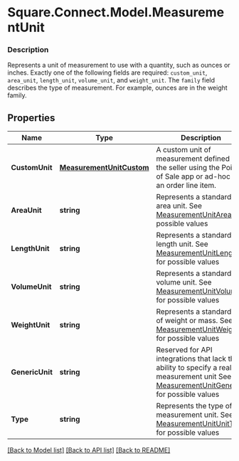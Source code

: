 # Square.Connect.Model.MeasurementUnit

### Description

Represents a unit of measurement to use with a quantity, such as ounces or inches. Exactly one of the following fields are required: `custom_unit`, `area_unit`, `length_unit`, `volume_unit`, and `weight_unit`.  The `family` field describes the type of measurement. For example, ounces are in the weight family.

## Properties

Name | Type | Description | Notes
------------ | ------------- | ------------- | -------------
**CustomUnit** | [**MeasurementUnitCustom**](MeasurementUnitCustom.md) | A custom unit of measurement defined by the seller using the Point of Sale app or ad-hoc as an order line item. | [optional] 
**AreaUnit** | **string** | Represents a standard area unit. See [MeasurementUnitArea](#type-measurementunitarea) for possible values | [optional] 
**LengthUnit** | **string** | Represents a standard length unit. See [MeasurementUnitLength](#type-measurementunitlength) for possible values | [optional] 
**VolumeUnit** | **string** | Represents a standard volume unit. See [MeasurementUnitVolume](#type-measurementunitvolume) for possible values | [optional] 
**WeightUnit** | **string** | Represents a standard unit of weight or mass. See [MeasurementUnitWeight](#type-measurementunitweight) for possible values | [optional] 
**GenericUnit** | **string** | Reserved for API integrations that lack the ability to specify a real measurement unit See [MeasurementUnitGeneric](#type-measurementunitgeneric) for possible values | [optional] 
**Type** | **string** | Represents the type of the measurement unit. See [MeasurementUnitUnitType](#type-measurementunitunittype) for possible values | [optional] 



[[Back to Model list]](../README.md#documentation-for-models) [[Back to API list]](../README.md#documentation-for-api-endpoints) [[Back to README]](../README.md)

